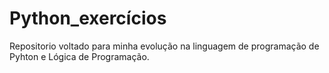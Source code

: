 # Python_exercícios
 Repositorio voltado para minha evolução na linguagem de programação de Pyhton e Lógica de Programação.
